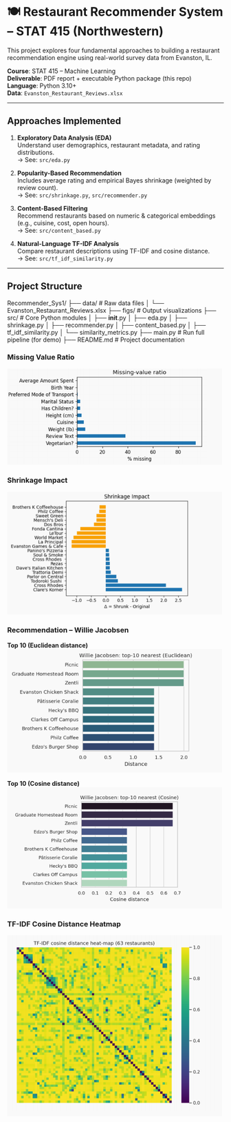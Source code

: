 # 🍽️ Restaurant Recommender System – STAT 415 (Northwestern)

This project explores four fundamental approaches to building a restaurant recommendation engine using real-world survey data from Evanston, IL.

**Course**: STAT 415 – Machine Learning  
**Deliverable**: PDF report + executable Python package (this repo)  
**Language**: Python 3.10+  
**Data**: `Evanston_Restaurant_Reviews.xlsx`

---

## Approaches Implemented

1. **Exploratory Data Analysis (EDA)**  
   Understand user demographics, restaurant metadata, and rating distributions.  
   → See: `src/eda.py`

2. **Popularity-Based Recommendation**  
   Includes average rating and empirical Bayes shrinkage (weighted by review count).  
   → See: `src/shrinkage.py`, `src/recommender.py`

3. **Content-Based Filtering**  
   Recommend restaurants based on numeric & categorical embeddings (e.g., cuisine, cost, open hours).  
   → See: `src/content_based.py`

4. **Natural-Language TF-IDF Analysis**  
   Compare restaurant descriptions using TF-IDF and cosine distance.  
   → See: `src/tf_idf_similarity.py`

---

## Project Structure

Recommender_Sys1/
├── data/                      # Raw data files
│   └── Evanston_Restaurant_Reviews.xlsx
├── figs/                      # Output visualizations
├── src/                       # Core Python modules
│   ├── __init__.py
│   ├── eda.py
│   ├── shrinkage.py
│   ├── recommender.py
│   ├── content_based.py
│   ├── tf_idf_similarity.py
│   └── similarity_metrics.py
├── main.py        # Run full pipeline (for demo)
├── README.md                  # Project documentation


### Missing Value Ratio

<img src="figs/missing_values.png" width="500"/>

### Shrinkage Impact

<img src="figs/shrinkage_impact.png" width="500"/>

### Recommendation – Willie Jacobsen

**Top 10 (Euclidean distance)**  
<img src="figs/recommend_euclidean_willie.png" width="500"/>

**Top 10 (Cosine distance)**  
<img src="figs/recommend_cosine_willie.png" width="500"/>

### TF-IDF Cosine Distance Heatmap

<img src="figs/tfidf_distance_heatmap.png" width="500"/>



